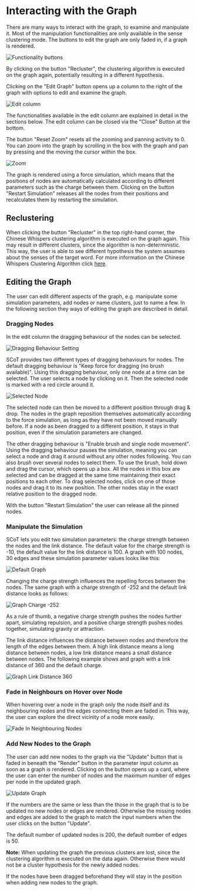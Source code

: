 # Interacting with the Graph
There are many ways to interact with the graph, to examine and manipulate it.
Most of the manipulation functionalities are only available in the sense clustering mode.
The buttons to edit the graph are only faded in, if a graph is rendered.

![Functionality buttons](./images/buttons_in_navbar.png)

By clicking on the button "Recluster", the clustering algorithm is executed on the graph again, potentially resulting in a different hypothesis.

Clicking on the "Edit Graph" button opens up a column to the right of the graph with options to edit and examine the graph.

![Edit column](./images/overview.png)

The functionalities available in the edit column are explained in detail in the sections below. The edit column can be closed via the "Close" Button at the bottom.

The button "Reset Zoom" resets all the zooming and panning activity to 0. You can zoom into the graph by scrolling in the box with the graph and pan by pressing and the moving the cursor within the box.

![Zoom](./images/zoom_in.png)

The graph is rendered using a force simulation, which means that the positions of nodes are automatically calculated according to different parameters such as the charge between them. Clicking on the button "Restart Simulation" releases all the nodes from their positions and recalculates them by restarting the simulation.

## Reclustering
When clicking the button "Recluster" in the top right-hand corner, the Chinese Whispers clustering algorithm is executed on the graph again. This may result in different clusters, since the algorithm is non-deterministic. This way, the user is able to see different hypothesis the system assumes about the senses of the target word. For more information on the Chinese Whispers Clustering Algorithm click [here](http://delivery.acm.org/10.1145/1660000/1654774/p73-biemann.pdf?ip=77.20.250.85&id=1654774&acc=OPEN&key=4D4702B0C3E38B35%2E4D4702B0C3E38B35%2E4D4702B0C3E38B35%2E6D218144511F3437&__acm__=1568553032_2c17e0dabf68573cf049cc4c8c1491be).

## Editing the Graph
The user can edit different aspects of the graph, e.g. manipulate some simulation parameters, add nodes or name clusters, just to name a few. In the following section they ways of editing the graph are described in detail.

### Dragging Nodes
In the edit column the dragging behaviour of the nodes can be selected.

![Dragging Behaviour Setting](./images/dragging_restart_sim.png)

SCoT provides two different types of dragging behaviours for nodes. The default dragging behaviour is "Keep force for dragging (no brush available)".
Using this dragging behaviour, only one node at a time can be selected. The user selects a node by clicking on it. Then the selected node is marked with a red circle around it.

![Selected Node](./images/selected_node.png)

The selected node can then be moved to a different position through drag & drop. The nodes in the graph reposition themselves automatically according to the force simulation, as long as they have not been moved manually before. If a node as been dragged to a different position, it stays in that position, even if the simulation parameters are changed.

The other dragging behaviour is "Enable brush and single node movement". Using the dragging behaviour pauses the simulation, meaning you can select a node and drag it around without any other nodes following. You can also *brush* over several nodes to select them. To use the brush, hold down and drag the cursor, which opens up a box. All the nodes in this box are selected and can be dragged at the same time maintaining their exact positions to each other. To drag selected nodes, click on one of those nodes and drag it to its new position. The other nodes stay in the exact relative position to the dragged node.

With the button "Restart Simulation" the user can release all the pinned nodes.

### Manipulate the Simulation
SCoT lets you edit two simulation parameters: the charge strength between the nodes and the link distance.
The default value for the charge strength is -10, the default value for the link distance is 100.
A graph with 100 nodes, 30 edges and these simulation parameter values looks like this:

![Default Graph](./images/graph_default_simulation_settings.png)

Changing the charge strength influences the repelling forces between the nodes. The same graph with a charge strength of -252 and the default link distance looks as follows:

![Graph Charge -252](./images/graph_charge-252_linkdistance100.png)

As a rule of thumb, a negative charge strength pushes the nodes further apart, simulating repulsion, and a positive charge strength pushes nodes together, simulating gravity or attraction.

The link distance influences the distance between nodes and therefore the length of the edges between them. A high link distance means a long distance between nodes, a low link distance means a small distance between nodes. The following example shows and graph with a link distance of 360 and the default charge.

![Graph Link Distance 360](./images/graph_charge-10_linkdistance360.png) 

### Fade in Neighbours on Hover over Node
When hovering over a node in the graph only the node itself and its neighbouring nodes and the edges connecting them are faded in. This way, the user can explore the direct vicinity of a node more easily.

![Fade In Neighbouring Nodes](./images/mouseover_node.png)

### Add New Nodes to the Graph
The user can add new nodes to the graph via the "Update" button that is faded in beneath the "Render" button in the parameter input column as soon as a graph is rendered. Clicking on the button opens up a card, where the user can enter the number of nodes and the maximum number of edges per node in the updated graph. 

![Update Graph](./images/update_input.png)

If the numbers are the same or less than the those in the graph that is to be updated no new nodes or edges are rendered. Otherwise the missing nodes and edges are added to the graph to match the input numbers when the user clicks on the button "Update".

The default number of updated nodes is 200, the default number of edges is 50.

**Note:** When updating the graph the previous clusters are lost, since the clustering algorithm is executed on the data again. Otherwise there would not be a cluster hypothesis for the newly added nodes.

If the nodes have been dragged beforehand they will stay in the position when adding new nodes to the graph. 

